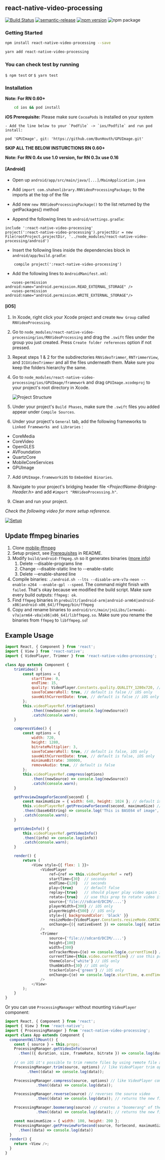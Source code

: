 
## react-native-video-processing

 [![Build Status](https://travis-ci.org/shahen94/react-native-video-processing.svg?branch=master)](https://travis-ci.org/shahen94/react-native-video-processing) [![semantic-release](https://img.shields.io/badge/%20%20%F0%9F%93%A6%F0%9F%9A%80-semantic--release-e10079.svg?style=plastic)](https://github.com/semantic-release/semantic-release) [![npm version](https://badge.fury.io/js/react-native-video-processing.svg)](https://badge.fury.io/js/react-native-video-processing) ![npm package](https://img.shields.io/npm/dm/react-native-video-processing.svg)

### Getting Started
```sh
npm install react-native-video-processing --save
```
```sh
yarn add react-native-video-processing
```
### You can check test by running
`$ npm test` or `$ yarn test`

### Installation
**Note: For RN 0.60+**
```sh
	cd ios && pod install
```

**iOS Prerequisite:** Please make sure `CocoaPods` is installed on your system
```
- Add the line below to your `Podfile` -> `ios/Podfile` and run pod install:

pod 'GPUImage', git: 'https://github.com/BunHouth/GPUImage.git'
```

**SKIP ALL THE BELOW INSTURCTIONS RN 0.60+**

**Note: For RN 0.4x use 1.0 version, for RN 0.3x use 0.16**

#### [Android]
- Open up `android/app/src/main/java/[...]/MainApplication.java`

- Add `import com.shahenlibrary.RNVideoProcessingPackage;` to the imports at the top of the file

- Add new  `new RNVideoProcessingPackage()`  to the list returned by the getPackages() method

- Append the following lines to `android/settings.gradle`:
```
include ':react-native-video-processing'
project(':react-native-video-processing').projectDir = new File(rootProject.projectDir, '../node_modules/react-native-video-processing/android')
```

- Insert the following lines inside the dependencies block in `android/app/build.gradle`:
```
    compile project(':react-native-video-processing')
```

- Add the following lines to `AndroidManifest.xml`:
```
   <uses-permission android:name="android.permission.READ_EXTERNAL_STORAGE" />
   <uses-permission android:name="android.permission.WRITE_EXTERNAL_STORAGE"/>
```

#### [iOS]

1. In Xcode, right click your Xcode project and create `New Group` called `RNVideoProcessing`.

2. Go to `node_modules/react-native-video-processing/ios/RNVideoProcessing` and drag the `.swift` files under the group you just created. Press `Create folder references` option if not pressed.

3. Repeat steps 1 & 2 for the subdirectories `RNVideoTrimmer`, `RNTrimmerView`, and `ICGVideoTrimmer` and all the files underneath them. Make sure you keep the folders hierarchy the same.

4. Go to `node_modules/react-native-video-processing/ios/GPUImage/framework` and drag `GPUImage.xcodeproj` to your project's root directory in Xcode.

   ![Project Structure](readme_assets/project-structure.png)

5. Under your project's `Build Phases`, make sure the `.swift` files you added appear under `Compile Sources`.

6. Under your project's `General` tab, add the following frameworks to  `Linked Frameworks and Libraries` :

  - CoreMedia
  - CoreVideo
  - OpenGLES
  - AVFoundation
  - QuartzCore
  - MobileCoreServices
  - GPUImage

7. Add `GPUImage.frameworkiOS` to `Embedded Binaries`.

8. Navigate to your project's bridging header file  *<ProjectName-Bridging-Header.h>* and add `#import "RNVideoProcessing.h"`.

9.  Clean and run your project.

*Check the following video for more setup reference.*

[![Setup](https://img.youtube.com/vi/HRjgeT6NQJM/0.jpg)](https://youtu.be/HRjgeT6NQJM)

## Update ffmpeg binaries
1. Clone [mobile-ffmpeg](https://github.com/tanersener/mobile-ffmpeg)
2. Setup project, see [Prerequisites](https://github.com/tanersener/mobile-ffmpeg#51-prerequisites) in README.
3. Modify `build/android-ffmpeg.sh` so it generates binaries ([more info](https://github.com/tanersener/mobile-ffmpeg/issues/30#issuecomment-425964213))
    1. Delete --disable-programs line
    2. Change --disable-static line to --enable-static
    3. Delete --enable-shared line
4. Compile binaries: `./android.sh --lts --disable-arm-v7a-neon --enable-x264 --enable-gpl --speed`. The command might finish with `failed`. That's okay because we modified the build script. Make sure every build outputs: `ffmpeg: ok`.
5. Find `ffmpeg` binaries in `prebuilt/[android-arm|android-arm64|android-x86|android-x86_64]/ffmpeg/bin/ffmpeg`
6. Copy and rename binaries to `android/src/main/jniLibs/[armeabi-v7a|arm64-v8a|x86|x86_64]/libffmpeg.so`. Make sure you rename the binaries from `ffmpeg` to `libffmpeg.so`!

## Example Usage

```javascript
import React, { Component } from 'react';
import { View } from 'react-native';
import { VideoPlayer, Trimmer } from 'react-native-video-processing';

class App extends Component {
    trimVideo() {
        const options = {
            startTime: 0,
            endTime: 15,
            quality: VideoPlayer.Constants.quality.QUALITY_1280x720, // iOS only
            saveToCameraRoll: true, // default is false // iOS only
            saveWithCurrentDate: true, // default is false // iOS only
        };
        this.videoPlayerRef.trim(options)
            .then((newSource) => console.log(newSource))
            .catch(console.warn);
    }

    compressVideo() {
        const options = {
            width: 720,
            height: 1280,
            bitrateMultiplier: 3,
            saveToCameraRoll: true, // default is false, iOS only
            saveWithCurrentDate: true, // default is false, iOS only
            minimumBitrate: 300000,
            removeAudio: true, // default is false
        };
        this.videoPlayerRef.compress(options)
            .then((newSource) => console.log(newSource))
            .catch(console.warn);
    }

    getPreviewImageForSecond(second) {
        const maximumSize = { width: 640, height: 1024 }; // default is { width: 1080, height: 1080 } iOS only
        this.videoPlayerRef.getPreviewForSecond(second, maximumSize) // maximumSize is iOS only
        .then((base64String) => console.log('This is BASE64 of image', base64String))
        .catch(console.warn);
    }

    getVideoInfo() {
        this.videoPlayerRef.getVideoInfo()
        .then((info) => console.log(info))
        .catch(console.warn);
    }

    render() {
        return (
            <View style={{ flex: 1 }}>
                <VideoPlayer
                    ref={ref => this.videoPlayerRef = ref}
                    startTime={30}  // seconds
                    endTime={120}   // seconds
                    play={true}     // default false
                    replay={true}   // should player play video again if it's ended
                    rotate={true}   // use this prop to rotate video if it captured in landscape mode iOS only
                    source={'file:///sdcard/DCIM/....'}
                    playerWidth={300} // iOS only
                    playerHeight={500} // iOS only
                    style={{ backgroundColor: 'black' }}
                    resizeMode={VideoPlayer.Constants.resizeMode.CONTAIN}
                    onChange={({ nativeEvent }) => console.log({ nativeEvent })} // get Current time on every second
                />
                <Trimmer
                    source={'file:///sdcard/DCIM/....'}
                    height={100}
                    width={300}
                    onTrackerMove={(e) => console.log(e.currentTime)} // iOS only
                    currentTime={this.video.currentTime} // use this prop to set tracker position iOS only
                    themeColor={'white'} // iOS only
                    thumbWidth={30} // iOS only
                    trackerColor={'green'} // iOS only
                    onChange={(e) => console.log(e.startTime, e.endTime)}
                />
            </View>
        );
    }
}
```
Or you can use `ProcessingManager` without mounting `VideoPlayer` component:
```javascript
import React, { Component } from 'react';
import { View } from 'react-native';
import { ProcessingManager } from 'react-native-video-processing';
export class App extends Component {
  componentWillMount() {
    const { source } = this.props;
    ProcessingManager.getVideoInfo(source)
      .then(({ duration, size, frameRate, bitrate }) => console.log(duration, size, frameRate, bitrate));
  
    // on iOS it's possible to trim remote files by using remote file as source
    ProcessingManager.trim(source, options) // like VideoPlayer trim options
          .then((data) => console.log(data));

    ProcessingManager.compress(source, options) // like VideoPlayer compress options
              .then((data) => console.log(data));

    ProcessingManager.reverse(source) // reverses the source video
              .then((data) => console.log(data)); // returns the new file source

    ProcessingManager.boomerang(source) // creates a "boomerang" of the surce video (plays forward then plays backwards)
              .then((data) => console.log(data)); // returns the new file source

    const maximumSize = { width: 100, height: 200 };
    ProcessingManager.getPreviewForSecond(source, forSecond, maximumSize)
      .then((data) => console.log(data))
  }
  render() {
    return <View />;
  }
}
```

